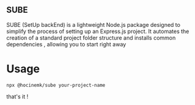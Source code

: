 ## SUBE
SUBE (SetUp backEnd) is a lightweight Node.js package designed to simplify the process of setting up an Express.js project. It automates the creation of a standard project folder structure and installs common dependencies , allowing you to start right away

# Usage
```
npx @hocinemk/sube your-project-name

```
that's it !
